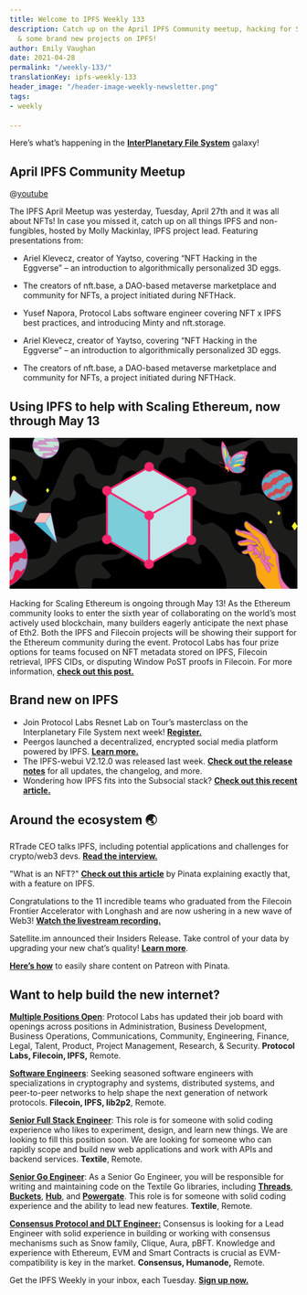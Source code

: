 ```yaml
---
title: Welcome to IPFS Weekly 133
description: Catch up on the April IPFS Community meetup, hacking for Scaling Ethereum,
  & some brand new projects on IPFS!
author: Emily Vaughan
date: 2021-04-28
permalink: "/weekly-133/"
translationKey: ipfs-weekly-133
header_image: "/header-image-weekly-newsletter.png"
tags:
- weekly

---
```

Here’s what’s happening in the [**InterPlanetary File System**](https://ipfs.io/) galaxy!

## April IPFS Community Meetup

@[youtube](JUaq7YnTj1I)

The IPFS April Meetup was yesterday, Tuesday, April 27th and it was all about NFTs! In case you missed it, catch up on all things IPFS and non-fungibles, hosted by Molly Mackinlay, IPFS project lead. Featuring presentations from:

* Ariel Klevecz, creator of Yaytso, covering “NFT Hacking in the Eggverse” – an introduction to algorithmically personalized 3D eggs.
* The creators of nft.base, a DAO-based metaverse marketplace and community for NFTs, a project initiated during NFTHack.


* Yusef Napora, Protocol Labs software engineer covering NFT x IPFS best practices, and introducing Minty and nft.storage.
* Ariel Klevecz, creator of Yaytso, covering “NFT Hacking in the Eggverse” – an introduction to algorithmically personalized 3D eggs.
* The creators of nft.base, a DAO-based metaverse marketplace and community for NFTs, a project initiated during NFTHack.

## Using IPFS to help with Scaling Ethereum, now through May 13

![](../assets/2021-04-14-cardheader-scaling-ethereum-1459531d.png)

Hacking for Scaling Ethereum is ongoing through May 13! As the Ethereum community looks to enter the sixth year of collaborating on the world’s most actively used blockchain, many builders eagerly anticipate the next phase of Eth2. Both the IPFS and Filecoin projects will be showing their support for the Ethereum community during the event. Protocol Labs has four prize options for teams focused on NFT metadata stored on IPFS, Filecoin retrieval, IPFS CIDs, or disputing Window PoST proofs in Filecoin. For more information, [**check out this post.**](https://blog.ipfs.io/2021-04-14-scaling-ethereum/)

## Brand new on IPFS

* Join Protocol Labs Resnet Lab on Tour’s masterclass on the Interplanetary File System next week! [**Register.**](https://holonglobalinvestments.typeform.com/to/dbbP5FQL)
* Peergos launched a decentralized, encrypted social media platform powered by IPFS. [**Learn more.**](https://peergos.org/posts/decentralized-social-media)
* The IPFS-webui V2.12.0 was released last week. [**Check out the release notes**](https://github.com/ipfs/ipfs-webui/releases/tag/v2.12.0) for all updates, the changelog, and more.
* Wondering how IPFS fits into the Subsocial stack? [**Check out this recent article.**](https://app.subsocial.network/3965/how-ipfs-fits-into-the-subsocial-stack-15671)

## Around the ecosystem 🌏

RTrade CEO talks IPFS, including potential applications and challenges for crypto/web3 devs. [**Read the interview.**](https://dashbrokerreview.com/rtrade-ceo-talks-interplanetary-file-system-ipfs-potential-applications-challenges-of-good-user-experience-for-crypto-web3-devs-eth-2-0-ens-domains/)  
  
"What is an NFT?" [**Check out this article**](https://medium.com/pinata/what-is-an-nft-2241d4c0a060) by Pinata explaining exactly that, with a feature on IPFS.   
  
Congratulations to the 11 incredible teams who graduated from the Filecoin Frontier Accelerator with Longhash and are now ushering in a new wave of Web3! [**Watch the livestream recording.**](https://www.youtube.com/watch?v=-lwttk-HsoQ)  
  
Satellite.im announced their Insiders Release. Take control of your data by upgrading your new chat’s quality! [**Learn more**](https://satellite.im/).  
  
[**Here’s how**](https://medium.com/pinata/how-to-easily-share-content-on-patreon-with-pinata-aa8682f2ee0c) to easily share content on Patreon with Pinata.

## Want to help build the new internet?

[**Multiple Positions Open**](https://jobs.lever.co/protocol): Protocol Labs has updated their job board with openings across positions in Administration, Business Development, Business Operations, Communications, Community, Engineering, Finance, Legal, Talent, Product, Project Management, Research, & Security. **Protocol Labs, Filecoin, IPFS,** Remote.

[**Software Engineers**](https://jobs.lever.co/protocol): Seeking seasoned software engineers with specializations in cryptography and systems, distributed systems, and peer-to-peer networks to help shape the next generation of network protocols. **Filecoin, IPFS, lib2p2**, Remote.

[**Senior Full Stack Engineer**](https://textile.breezy.hr/p/d59ca1308346-senior-full-stack-engineer): This role is for someone with solid coding experience who likes to experiment, design, and learn new things. We are looking to fill this position soon. We are looking for someone who can rapidly scope and build new web applications and work with APIs and backend services. **Textile**, Remote.

[**Senior Go Engineer**](https://textile.breezy.hr/p/421d4f71a227-senior-go-engineer): As a Senior Go Engineer, you will be responsible for writing and maintaining code on the Textile Go libraries, including [**Threads**](https://github.com/textileio/go-threads), [**Buckets**](https://github.com/textileio/go-buckets), [**Hub**](https://github.com/textileio/textile), and [**Powergate**](https://github.com/textileio/powergate). This role is for someone with solid coding experience and the ability to lead new features. **Textile**, Remote.

[**Consensus Protocol and DLT Engineer:**](https://angel.co/company/humanode-2/jobs/1265884-consensus-protocol-and-dlt-engineer) Consensus is looking for a Lead Engineer with solid experience in building or working with consensus mechanisms such as Snow family, Clique, Aura, pBFT. Knowledge and experience with Ethereum, EVM and Smart Contracts is crucial as EVM-compatibility is key in the market. **Consensus, Humanode,** Remote.

Get the IPFS Weekly in your inbox, each Tuesday. [**Sign up now.**](https://ipfs.us4.list-manage.com/subscribe?u=25473244c7d18b897f5a1ff6b&id=cad54b2230)